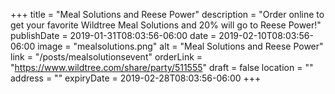 +++
title = "Meal Solutions and Reese Power"
description = "Order online to get your favorite Wildtree Meal Solutions and 20% will go to Reese Power!"
publishDate = 2019-01-31T08:03:56-06:00
date = 2019-02-10T08:03:56-06:00
image = "mealsolutions.png"
alt = "Meal Solutions and Reese Power"
link = "/posts/mealsolutionsevent"
orderLink = "https://www.wildtree.com/share/party/511555"
draft = false
location = ""
address = ""
expiryDate = 2019-02-28T08:03:56-06:00
+++
